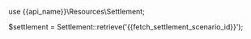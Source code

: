 use {{api_name}}\Resources\Settlement;

$settlement = Settlement::retrieve('{{fetch_settlement_scenario_id}}');
